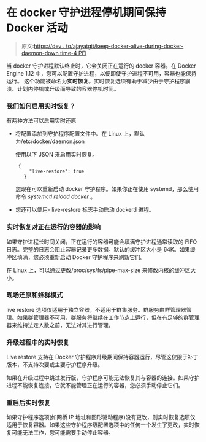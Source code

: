 # 在 docker 守护进程停机期间保持 Docker 活动

> 原文:[https://dev . to/ajayatgit/keep-docker-alive-during-docker-daemon-down time-4 PFI](https://dev.to/ajayatgit/keep-docker-alive-during-docker-daemon-downtime-4pfi)

当 docker 守护进程默认终止时，它会关闭正在运行的 docker 容器。在 Docker Engine 1.12 中，您可以配置守护进程，以便即使守护进程不可用，容器也能保持运行。
这个功能被命名为**实时恢复**。实时恢复选项有助于减少由于守护程序崩溃、计划内停机或升级而导致的容器停机时间。

### [](#how-do-we-enable-live-restore)我们如何启用实时恢复？

有两种方法可以启用实时还原

*   将配置添加到守护程序配置文件中。在 Linux 上，默认为/etc/docker/daemon.json

    使用以下 JSON 来启用实时恢复。

    ```
     {
         "live-restore": true
       } 
    ```

    您现在可以重新启动 docker 守护程序。如果你正在使用 systemd，那么使用命令 *systemctl reload docker* 。

*   您还可以使用- live-restore 标志手动启动 dockerd 进程。

### [](#impact-of-live-restore-on-running-containers)实时恢复对正在运行的容器的影响

如果守护进程长时间关闭，正在运行的容器可能会填满守护进程通常读取的 FIFO 日志。完整的日志会阻止容器记录更多数据。默认的缓冲区大小是 64K。如果缓冲区填满，您必须重新启动 Docker 守护程序来刷新它们。

在 Linux 上，可以通过更改/proc/sys/fs/pipe-max-size 来修改内核的缓冲区大小。

### [](#live-restore-and-swarm-mode)现场还原和蜂群模式

live restore 选项仅适用于独立容器，不适用于群集服务。群服务由群管理器管理。如果群管理器不可用，群服务将继续在工作节点上运行，但在有足够的群管理器来维持法定人数之前，无法对其进行管理。

### [](#live-restore-during-upgrades)升级过程中的实时恢复

Live restore 支持在 Docker 守护程序升级期间保持容器运行，尽管这仅限于补丁版本，不支持次要或主要守护程序升级。

如果在升级过程中跳过发行版，守护程序可能无法恢复其与容器的连接。如果守护进程不能恢复连接，它就不能管理正在运行的容器，您必须手动停止它们。

### [](#live-restore-upon-restart)重启后实时恢复

如果守护程序选项(如网桥 IP 地址和图形驱动程序)没有更改，则实时恢复选项仅适用于恢复容器。如果这些守护程序级配置选项中的任何一个发生了更改，实时恢复可能无法工作，您可能需要手动停止容器。